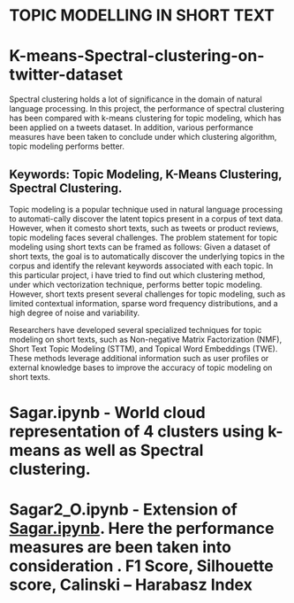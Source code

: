 # TOPIC MODELLING IN SHORT TEXT
# K-means-Spectral-clustering-on-twitter-dataset

Spectral clustering holds a lot of significance in the domain of natural language processing. In this project, the performance of spectral clustering has been compared with k-means clustering for topic modeling, which has been applied on a tweets dataset. In addition, various performance measures have been taken to conclude under which
clustering algorithm, topic modeling performs better.
## Keywords: Topic Modeling, K-Means Clustering, Spectral Clustering.

Topic modeling is a popular technique used in natural language processing to automati-cally discover the latent topics present in a corpus of text data. However, when it comesto short texts, such as tweets or product reviews, topic modeling faces several challenges.
The problem statement for topic modeling using short texts can be framed as follows:
Given a dataset of short texts, the goal is to automatically discover the underlying topics in the corpus and identify the relevant keywords associated with each topic. In this particular project, i have tried to find out which clustering method, under which vectorization technique, performs better topic modeling. However, short texts present several challenges for topic modeling, such as limited contextual information, sparse word frequency distributions, and a high degree of noise and variability.

Researchers have developed several specialized techniques for topic modeling on short texts, such as Non-negative Matrix Factorization (NMF), Short Text Topic Modeling
(STTM), and Topical Word Embeddings (TWE). These methods leverage additional information such as user profiles or external knowledge bases to improve the accuracy
of topic modeling on short texts.


# Sagar.ipynb - World cloud representation of 4 clusters using k-means as well as Spectral clustering.
# Sagar2_O.ipynb - Extension of  [Sagar.ipynb]([https://pages.github.com/](https://github.com/SAGAR-NAYAK2000/K-means-Spectral-clustering-on-twitter-dataset/blob/main/Sagar.ipynb)). Here the performance measures are been taken into consideration . F1 Score, Silhouette score, Calinski – Harabasz Index  
